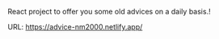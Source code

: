 React project to offer you some old advices on a daily basis.!

URL: https://advice-nm2000.netlify.app/
